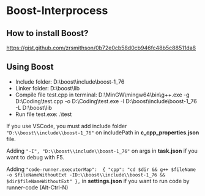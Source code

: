 # Boost-Interprocess

## How to install Boost?

https://gist.github.com/zrsmithson/0b72e0cb58d0cb946fc48b5c88511da8

## Using Boost
- Include folder: D:\boost\include\boost-1_76
- Linker folder: D:\boost\lib
- Compile file test.cpp in terminal: D:\MinGW\mingw64\bin\g++.exe -g D:\Coding\test.cpp -o D:\Coding\test.exe -I D:\boost\include\boost-1_76 -L D:\boost\lib
- Run file test.exe: .\test

If you use VSCode, you must add include folder `"D:\\boost\\include\\boost-1_76"` on includePath in **c_cpp_properties.json** file.

Adding  `"-I", "D:\\boost\\include\\boost-1_76"` on args in **task.json** if you want to debug with F5.

Adding `"code-runner.executorMap": 
        {
        "cpp": "cd $dir && g++ $fileName -o $fileNameWithoutExt -ID:\\boost\\include\\boost-1_76 && $dir$fileNameWithoutExt"
        },` in **settings.json** if you want to run code by runner-code (Alt-Ctrl-N)



